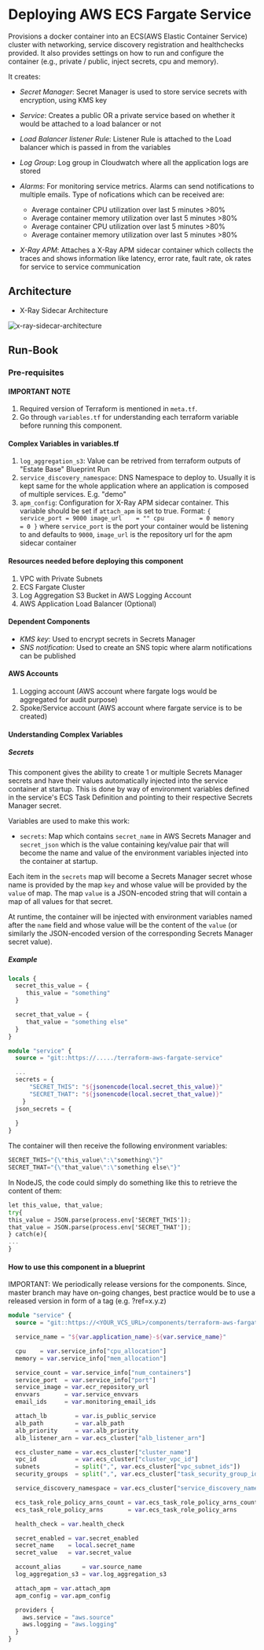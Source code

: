 # Deploying AWS ECS Fargate Service

Provisions a docker container into an ECS(AWS Elastic Container Service) cluster with networking, service discovery registration and healthchecks provided. It also provides settings on how to run and configure the container (e.g., private / public, inject secrets, cpu and memory).

It creates:

- *Secret Manager*: Secret Manager is used to store service secrets with encryption, using KMS key

- *Service*: Creates a public OR a private service based on whether it would be attached to a load balancer or not

- *Load Balancer listener Rule*: Listener Rule is attached to the Load balancer which is passed in from the variables

- *Log Group*: Log group in Cloudwatch where all the application logs are stored

- *Alarms*: For monitoring service metrics. Alarms can send notifications to multiple emails. Type of nofications which can be received are:
  - Average container CPU utilization over last 5 minutes >80%
  - Average container memory utilization over last 5 minutes >80%
  - Average container CPU utilization over last 5 minutes >80%
  - Average container memory utilization over last 5 minutes >80%

- *X-Ray APM*: Attaches a X-Ray APM sidecar container which collects the traces and shows information like latency, error rate, fault rate, ok rates for service to service communication

## Architecture

- X-Ray Sidecar Architecture

![x-ray-sidecar-architecture](https://media.github.mdl.cloud/user/372/files/ffa53400-a5b2-11ea-8c73-eaa6fd875eea)

## Run-Book

### Pre-requisites

#### IMPORTANT NOTE

1. Required version of Terraform is mentioned in `meta.tf`.
2. Go through `variables.tf` for understanding each terraform variable before running this component.

#### Complex Variables in variables.tf

1. `log_aggregation_s3`: Value can be retrived from terraform outputs of "Estate Base" Blueprint Run
2. `service_discovery_namespace`: DNS Namespace to deploy to. Usually it is kept same for the whole application where an application is composed of multiple services. E.g. "demo"
3. `apm_config`: Configuration for X-Ray APM sidecar container. This variable should be set if `attach_apm` is set to true. Format: `{
    service_port = 9000
    image_url    = ""
    cpu          = 0
    memory       = 0
  }` where `service_port` is the port your container would be listening to and defaults to `9000`, `image_url` is the repository url for the apm sidecar container

#### Resources needed before deploying this component

1. VPC with Private Subnets
2. ECS Fargate Cluster
3. Log Aggregation S3 Bucket in AWS Logging Account
4. AWS Application Load Balancer (Optional)

#### Dependent Components

- *KMS key*: Used to encrypt secrets in Secrets Manager
- *SNS notification*: Used to create an SNS topic where alarm notifications can be published

#### AWS Accounts

1. Logging account (AWS account where fargate logs would be aggregated for audit purpose)
2. Spoke/Service account (AWS account where fargate service is to be created)

#### Understanding Complex Variables

##### Secrets

This component gives the ability to create 1 or multiple Secrets Manager secrets and have their values automatically injected into the service container at startup. This is done by way of environment variables defined in the service's ECS Task Definition and pointing to their respective Secrets Manager secret.

Variables are used to make this work:

- `secrets`: Map which contains `secret_name` in AWS Secrets Manager and `secret_json` which is the value containing key/value pair that will become the name and value of the environment variables injected into the container at startup.

Each item in the `secrets` map will become a Secrets Manager secret whose name is provided by the map `key` and whose value will be provided by the `value` of map. The map `value` is a JSON-encoded string that will contain a map of all values for that secret.

At runtime, the container will be injected with environment variables named after the `name` field and whose value will be the content of the `value` (or similarly the JSON-encoded version of the corresponding Secrets Manager secret value).

##### Example

```terraform
locals {
  secret_this_value = {
     this_value = "something"
  }

  secret_that_value = {
     that_value = "something else"
  }
}

module "service" {
  source = "git::https://...../terraform-aws-fargate-service"

  ...
  secrets = {
      "SECRET_THIS": "${jsonencode(local.secret_this_value)}"
      "SECRET_THAT": "${jsonencode(local.secret_that_value)}"
    }
  json_secrets = {
    
  }
}
```

The container will then receive the following environment variables:

```terraform
SECRET_THIS="{\"this_value\":\"something\"}"
SECRET_THAT="{\"that_value\":\"something else\"}"
```

In NodeJS, the code could simply do something like this to retrieve the content of them:

```terraform
let this_value, that_value;
try{
this_value = JSON.parse(process.env['SECRET_THIS']);
that_value = JSON.parse(process.env['SECRET_THAT']);
} catch(e){
...
}
```

#### How to use this component in a blueprint

IMPORTANT: We periodically release versions for the components. Since, master branch may have on-going changes, best practice would be to use a released version in form of a tag (e.g. ?ref=x.y.z)

```terraform
module "service" {
  source = "git::https://<YOUR_VCS_URL>/components/terraform-aws-fargate-service?ref=v6.1.0"

  service_name = "${var.application_name}-${var.service_name}"

  cpu    = var.service_info["cpu_allocation"]
  memory = var.service_info["mem_allocation"]

  service_count = var.service_info["num_containers"]
  service_port  = var.service_info["port"]
  service_image = var.ecr_repository_url
  envvars       = var.service_envvars
  email_ids     = var.monitoring_email_ids

  attach_lb        = var.is_public_service
  alb_path         = var.alb_path
  alb_priority     = var.alb_priority
  alb_listener_arn = var.ecs_cluster["alb_listener_arn"]

  ecs_cluster_name = var.ecs_cluster["cluster_name"]
  vpc_id           = var.ecs_cluster["cluster_vpc_id"]
  subnets          = split(",", var.ecs_cluster["vpc_subnet_ids"])
  security_groups  = split(",", var.ecs_cluster["task_security_group_ids"])

  service_discovery_namespace = var.ecs_cluster["service_discovery_namespace"]

  ecs_task_role_policy_arns_count = var.ecs_task_role_policy_arns_count
  ecs_task_role_policy_arns       = var.ecs_task_role_policy_arns

  health_check = var.health_check

  secret_enabled = var.secret_enabled
  secret_name    = local.secret_name
  secret_value   = var.secret_value

  account_alias      = var.source_name
  log_aggregation_s3 = var.log_aggregation_s3

  attach_apm = var.attach_apm
  apm_config = var.apm_config

  providers {
    aws.service = "aws.source"
    aws.logging = "aws.logging"
  }
}
```

